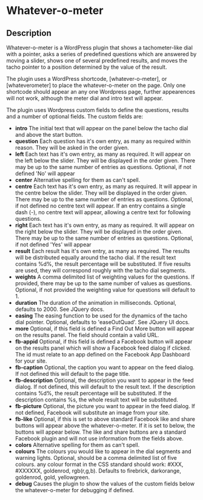 Whatever-o-meter
================
Description
-----------
Whatever-o-meter is a WordPress plugin that shows a tachometer-like
dial with a pointer, asks a series of predefined questions which are
answered by moving a slider, shows one of several predefined results,
and moves the tacho pointer to a position determined by the value of
the result.

The plugin uses a WordPress shortcode, [whatever-o-meter], or
[whateverometer] to place the whatever-o-meter on the page. Only one
shortcode should appear an any one Wordpress page, further appearences
will not work, although the meter dial and intro text will appear.

The plugin uses Wordpress custom fields to define the questions,
results and a number of optional fields. The custom fields are:

* **intro**  The initial text that will appear on the panel below the tacho dial and above the start button.
* **question**  Each question has it's own entry, as many as required within reason. They will be asked in the order given.
* **left**  Each text has it's own entry, as many as required. It will appear on the left below the slider. They will be displayed in the order given. There may be up to the same number of entries as questions. Optional, if not defined 'No' will appear
* **center**  Alternative spelling for them as can't spell.
* **centre**  Each text has it's own entry, as many as required. It will appear in the centre below the slider. They will be displayed in the order given. There may be up to the same number of entries as questions. Optional, if not defined no centre text will appear. If an entry contains a single dash (-), no centre text will appear, allowing a centre text for following questions.
* **right**  Each text has it's own entry, as many as required. It will appear on the right below the slider. They will be displayed in the order given. There may be up to the same number of entries as questions. Optional, if not defined 'Yes' will appear
* **result**  Each result has it's own entry, as many as required. The results will be distributed equally around the tacho dial. If the result text contains %d%, the result percentage will be substituted. If five results are used, they will correspond roughly with the tacho dial segments.
* **weights**  A comma delimited list of weighting values for the questions. If provided, there may be up to the same number of values as questions. Optional, if not provided the weighting value for questions will default to 1.
* **duration**  The duration of the animation in milliseconds. Optional, defaults to 2000. See JQuery docs.
* **easing**  The easing function to be used for the dynamics of the tacho dial pointer. Optional, defaults to 'easeOutQuad'. See JQuery UI docs.
* **more**  Optional, if this field is defined a Find Out More button will appear on the results panel. The field should contain a valid URL.
* **fb-appid**  Optional, if this field is defined a Facebook button will appear on the results panel which will show a Facebook feed dialog if clicked. The id must relate to an app defined on the Facebook App Dashboard for your site.
* **fb-caption**  Optional, the caption you want to appear on the feed dialog. If not defined this will default to the page title.
* **fb-description**  Optional, the description you want to appear in the feed dialog. If not defined, this will default to the result text. If the description contains %d%, the result percentage will be substituted. If the description contains %s, the whole result text will be substituted.
* **fb-picture**  Optional, the picture you want to appear in the feed dialog. If not defined, Facebook will substitute an image from your site.
* **fb-like**  Optional, if this is set to above standard Facebook like and share buttons will appear above the whatever-o-meter. If it is set to below, the buttons will appear below. The like and share buttons are a standard Facebook plugin and will not use information from the fields above.
* **colors**  Alternative spelling for them as can't spell.
* **colours**  The colours you would like to appear in the dial segments and warning lights. Optional, should be a comma delimited list of five colours. any colour format in the CSS standard should work: #XXX, #XXXXXX, goldenrod, rgb(r,g,b). Defaults to firebrick, darkorange, goldenrod, gold, yellowgreen.
* **debug**  Causes the plugin to show the values of the custom fields below the whatever-o-meter for debugging if defined.
